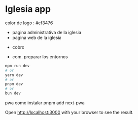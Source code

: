 # Iglesia app

color de logo : #cf3476

- pagina administrativa de la iglesia
- pagina web de la iglesia

* cobro

* com.
preparar los entornos

```bash
npm run dev
# or
yarn dev
# or
pnpm dev
# or
bun dev
```

pwa
como instalar
pnpm add next-pwa

Open [http://localhost:3000](http://localhost:3000) with your browser to see the result.
